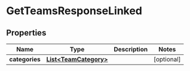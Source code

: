 

# GetTeamsResponseLinked


## Properties

| Name | Type | Description | Notes |
|------------ | ------------- | ------------- | -------------|
|**categories** | [**List&lt;TeamCategory&gt;**](TeamCategory.md) |  |  [optional] |




